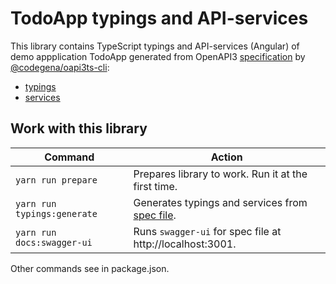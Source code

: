 # TodoApp typings and API-services

This library contains TypeScript typings and API-services (Angular) of demo appplication TodoApp generated from OpenAPI3 [specification](https://github.com/koshevy/codegena/blob/master/libs/todo-app-scheme/specs/todo-app-spec.json) by [@codegena/oapi3ts-cli](https://github.com/koshevy/codegena/tree/master/libs/oapi3ts-cli):

- [typings](https://github.com/koshevy/codegena/tree/master/libs/todo-app-scheme/src/lib/typings)
- [services](https://github.com/koshevy/codegena/tree/master/libs/todo-app-scheme/src/lib/services)

## Work with this library

| Command                         | Action                                                                   |
|---------------------------------|-------------------------------------------------------------------------------|
| `yarn run prepare`          | Prepares library to work. Run it at the first time. |
| `yarn run typings:generate` | Generates typings and services from [spec file](https://github.com/koshevy/codegena/blob/master/libs/todo-app-scheme/specs/todo-app-spec.json). |
| `yarn run docs:swagger-ui` | Runs `swagger-ui` for spec file at http://localhost:3001. |

Other commands see in package.json.



